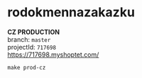 # rodokmennazakazku

**CZ PRODUCTION**  
branch: `master`  
projectId: `717698`  
https://717698.myshoptet.com/

```
make prod-cz
```
